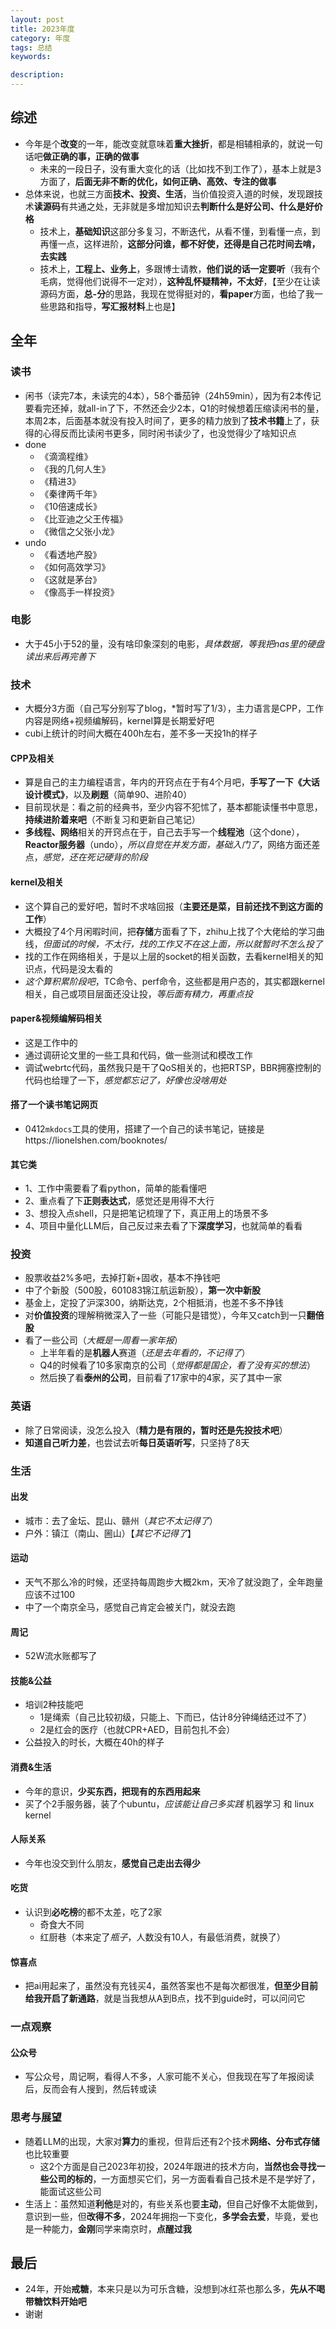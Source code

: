 ```yaml
---
layout: post    
title: 2023年度   
category: 年度       
tags: 总结     
keywords:   

description:   
---  
```


##  综述

+ 今年是个**改变**的一年，能改变就意味着**重大挫折**，都是相辅相承的，就说一句话吧**做正确的事，正确的做事**
  + 未来的一段日子，没有重大变化的话（比如找不到工作了），基本上就是3方面了，**后面无非不断的优化，如何正确、高效、专注的做事**
+ 总体来说，也就三方面**技术、投资、生活**，当价值投资入道的时候，发现跟技术**读源码**有共通之处，无非就是多增加知识去**判断什么是好公司、什么是好价格**
  + 技术上，**基础知识**这部分多复习，不断迭代，从看不懂，到看懂一点，到再懂一点，这样进阶，**这部分问谁，都不好使，还得是自己花时间去啃，去实践**
  + 技术上，**工程上、业务上**，多跟博士请教，**他们说的话一定要听**（我有个毛病，觉得他们说得不一定对），**这种乱怀疑精神，不太好**，【至少在让读源码方面，**总-分**的思路，我现在觉得挺对的，**看paper**方面，也给了我一些思路和指导，**写汇报材料**上也是】

##  全年

### 读书

+ 闲书（读完7本，未读完的4本），58个番茄钟（24h59min），因为有2本传记要看完还掉，就all-in了下，不然还会少2本，Q1的时候想着压缩读闲书的量，本周2本，后面基本就没有投入时间了，更多的精力放到了**技术书籍**上了，获得的心得反而比读闲书更多，同时闲书读少了，也没觉得少了啥知识点
+ done
  + 《滴滴程维》
  + 《我的几何人生》
  +  《精进3》
  + 《秦律两千年》
  + 《10倍速成长》
  + 《比亚迪之父王传福》
  + 《微信之父张小龙》
+ undo
  + 《看透地产股》
  + 《如何高效学习》
  + 《这就是茅台》
  + 《像高手一样投资》

### 电影

+ 大于45小于52的量，没有啥印象深刻的电影，*具体数据，等我把nas里的硬盘读出来后再完善下*

### 技术

+ 大概分3方面（自己写分别写了blog，*暂时写了1/3），主力语言是CPP，工作内容是网络+视频编解码，kernel算是长期爱好吧
+ cubi上统计的时间大概在400h左右，差不多一天投1h的样子

#### CPP及相关

+ 算是自己的主力编程语言，年内的开窍点在于有4个月吧，**手写了一下《大话设计模式》**，以及**刷题**（简单90、进阶40）
+ 目前现状是：看之前的经典书，至少内容不犯怵了，基本都能读懂书中意思，**持续进阶着来吧**（不断复习和更新自己笔记）
+ **多线程、网络**相关的开窍点在于，自己去手写一个**线程池**（这个done），**Reactor服务器**（undo），*所以自觉在并发方面，基础入门了*，网络方面还差点，*感觉，还在死记硬背的阶段*

#### kernel及相关

+ 这个算自己的爱好吧，暂时不求啥回报（**主要还是菜，目前还找不到这方面的工作**）
+ 大概投了4个月闲暇时间，把**存储**方面看了下，zhihu上找了个大佬给的学习曲线，*但面试的时候，不太行，找的工作又不在这上面，所以就暂时不怎么投了*
+ 找的工作在网络相关，于是以上层的socket的相关函数，去看kernel相关的知识点，代码是没太看的
+ *这个算积累阶段吧*，TC命令、perf命令，这些都是用户态的，其实都跟kernel相关，自己或项目层面还没让投，*等后面有精力，再重点投*

#### paper&视频编解码相关

+ 这是工作中的
+ 通过调研论文里的一些工具和代码，做一些测试和模改工作
+ 调试webrtc代码，虽然我只是干了QoS相关的，也把RTSP，BBR拥塞控制的代码也给理了一下，*感觉都忘记了，好像也没啥用处*

#### 搭了一个读书笔记网页

+ 0412`mkdocs`工具的使用，搭建了一个自己的读书笔记，链接是https://lionelshen.com/booknotes/

#### 其它类

+ 1、工作中需要看了看python，简单的能看懂吧
+ 2、重点看了下**正则表达式**，感觉还是用得不大行
+ 3、想投入点shell，只是把笔记梳理了下，真正用上的场景不多
+ 4、项目中量化LLM后，自己反过来去看了下**深度学习**，也就简单的看看

### 投资

+ 股票收益2%多吧，去掉打新+固收，基本不挣钱吧
+ 中了个新股（500股，601083锦江航运新股），**第一次中新股**
+ 基金上，定投了沪深300，纳斯达克，2个相抵消，也差不多不挣钱
+ 对**价值投资**的理解稍微深入了一些（可能只是错觉），今年又catch到一只**翻倍股**
+ 看了一些公司（*大概是一周看一家年报*）
  + 上半年看的是**机器人**赛道（*还是去年看的，不记得了*）
  + Q4的时候看了10多家南京的公司（*觉得都是国企，看了没有买的想法*）
  + 然后换了看**泰州的公司**，目前看了17家中的4家，买了其中一家

### 英语

+ 除了日常阅读，没怎么投入（**精力是有限的，暂时还是先投技术吧**）
+ **知道自己听力差**，也尝试去听**每日英语听写**，只坚持了8天

### 生活

#### 出发

+ 城市：去了金坛、昆山、赣州（*其它不太记得了*）
+ 户外：镇江（南山、圌山）【*其它不记得了*】

#### 运动

+ 天气不那么冷的时候，还坚持每周跑步大概2km，天冷了就没跑了，全年跑量应该不过100
+ 中了一个南京全马，感觉自己肯定会被关门，就没去跑

#### 周记

+ 52W流水账都写了

#### 技能&公益

+ 培训2种技能吧
  + 1是绳索（自己比较初级，只能上、下而已，估计8分钟绳结还过不了）
  + 2是红会的医疗（也就CPR+AED，目前包扎不会）
+ 公益投入的时长，大概在40h的样子

#### 消费&生活

+ 今年的意识，**少买东西，把现有的东西用起来**
+ 买了个2手服务器，装了个ubuntu，*应该能让自己多实践* 机器学习 和 linux kernel

#### 人际关系

+ 今年也没交到什么朋友，**感觉自己走出去得少**

#### 吃货

+ 认识到**必吃榜**的都不太差，吃了2家
  + 奇食大不同
  + 红厨巷（本来定了*瓶子*，人数没有10人，有最低消费，就换了）

#### 惊喜点

+ 把ai用起来了，虽然没有充钱买4，虽然答案也不是每次都很准，**但至少目前给我开启了新通路**，就是当我想从A到B点，找不到guide时，可以问问它

### 一点观察

#### 公众号

+ 写公众号，周记啊，看得人不多，人家可能不关心，但我现在写了年报阅读后，反而会有人搜到，然后转或读

### 思考与展望

+ 随着LLM的出现，大家对**算力**的重视，但背后还有2个技术**网络、分布式存储**也比较重要
  + 这2个方面是自己2023年初投，2024年跟进的技术方向，**当然也会寻找一些公司的标的**，一方面想买它们，另一方面看看自己技术是不是学好了，能面试这些公司
+ 生活上：虽然知道**利他**是对的，有些关系也要**主动**，但自己好像不太能做到，意识到一些，但**改得不多**，2024年拥抱一下变化，**多学会去爱**，毕竟，爱也是一种能力，**金刚**同学来南京时，**点醒过我**

##  最后

+ 24年，开始**戒糖**，本来只是以为可乐含糖，没想到冰红茶也那么多，**先从不喝带糖饮料开始吧**
+ 谢谢
